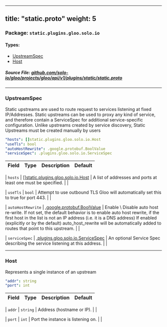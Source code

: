 
---
title: "static.proto"
weight: 5
---

<!-- Code generated by solo-kit. DO NOT EDIT. -->


### Package: `static.plugins.gloo.solo.io` 
#### Types:


- [UpstreamSpec](#upstreamspec)
- [Host](#host)
  



##### Source File: [github.com/solo-io/gloo/projects/gloo/api/v1/plugins/static/static.proto](https://github.com/solo-io/gloo/blob/master/projects/gloo/api/v1/plugins/static/static.proto)





---
### UpstreamSpec

 
Static upstreams are used to route request to services listening at fixed IP/Addresses.
Static upstreams can be used to proxy any kind of service, and therefore contain a ServiceSpec
for additional service-specific configuration.
Unlike upstreams created by service discovery, Static Upstreams must be created manually by users

```yaml
"hosts": []static.plugins.gloo.solo.io.Host
"useTls": bool
"autoHostRewrite": .google.protobuf.BoolValue
"serviceSpec": .plugins.gloo.solo.io.ServiceSpec

```

| Field | Type | Description | Default |
| ----- | ---- | ----------- |----------- | 



| `hosts` | [[]static.plugins.gloo.solo.io.Host](../static.proto.sk#host) |  A list of addresses and ports at least one must be specified.  |  |



| `useTls` | `bool` |  Attempt to use outbound TLS Gloo will automatically set this to true for port 443.  |  |



| `autoHostRewrite` | [.google.protobuf.BoolValue](https://developers.google.com/protocol-buffers/docs/reference/csharp/class/google/protobuf/well-known-types/bool-value) |  Enable \ Disable auto host re-write. If not set, the default behavior is to enable auto host rewrite, if the first host in the list is not an IP address (i.e. it is a DNS address) If enabled (explicitly or by the default) auto_host_rewrite will be automatically added to routes that point to this upstream.  |  |



| `serviceSpec` | [.plugins.gloo.solo.io.ServiceSpec](../../service_spec.proto.sk#servicespec) |  An optional Service Spec describing the service listening at this address.  |  |




---
### Host

 
Represents a single instance of an upstream

```yaml
"addr": string
"port": int

```

| Field | Type | Description | Default |
| ----- | ---- | ----------- |----------- | 



| `addr` | `string` |  Address (hostname or IP).  |  |



| `port` | `int` |  Port the instance is listening on.  |  |





<!-- Start of HubSpot Embed Code -->
<script type="text/javascript" id="hs-script-loader" async defer src="//js.hs-scripts.com/5130874.js"></script>
<!-- End of HubSpot Embed Code -->
